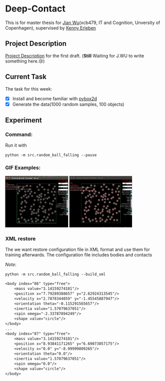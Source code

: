 # Deep-Contact

This is for master thesis for [Jian Wu](https://github.com/JaggerWu)(xcb479, IT and Cognition, Unversity of Copenhagen), supervised by [Kenny Erleben](http://diku.dk/english/staff/?pure=en/persons/110537)


## Project Description
	
[Project Description](https://github.com/JaggerWu/Deep-Contact/blob/master/Project_description.pdf) for the first draft.
(**Still** Waiting for J.WU to write something here.:cry:)

## Current Task

The task for this week:

  - [x] Install and become familiar with [pybox2d](https://github.com/pybox2d/pybox2d)
  - [x] Generate the data(1000 random samples, 100 objects)

## Experiment

### Command:

Run it with
```
python -m src.random_ball_falling --pause
```

### GIF Examples:

<img src='https://github.com/JaggerWu/Deep-Contact/blob/master/example/nogravity.gif'
     width='40%' height='40%'>
<img src='https://github.com/JaggerWu/Deep-Contact/blob/master/example/normal.gif'
     width='40%' height='40%'>

### XML restore
The we want restore configuration file in XML format and use them for training
afterwards. The configuration file includes bodies and contacts

*Note*:
```
python -m src.random_ball_falling --build_xml 
```

```
<body index="86" type="free">
    <mass value="3.14159274101"/>
    <position x="7.79289388657" y="2.62924313545"/>
    <velocity x="2.7878344059" y="-1.45545887947"/>
    <orientation theta="-0.115291565657"/>
    <inertia value="1.57079637051"/>
    <spin omega="-2.33787894249"/>
    <shape value="circle"/>
</body>
...
<body index="87" type="free">
    <mass value="3.14159274101"/>
    <position x="8.93841171265" y="6.69073057175"/>
    <velocity x="0.0" y="-8.99999809265"/>
    <orientation theta="0.0"/>
    <inertia value="1.57079637051"/>
    <spin omega="0.0"/>
    <shape value="circle"/>
</body>
```
